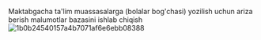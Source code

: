 Maktabgacha ta'lim muassasalarga (bolalar bog'chasi) yozilish uchun ariza berish malumotlar bazasini ishlab chiqish
![1b0b24540157a4b7071af6e6ebb08388](https://github.com/user-attachments/assets/066a923b-6a92-41ac-a24e-178a1c7e7126)
